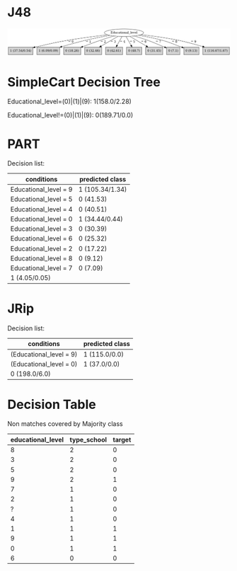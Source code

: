 # J48

![](last_J48_graph.png)

# SimpleCart Decision Tree

Educational_level=(0)|(1)|(9): 1(158.0/2.28)

Educational_level!=(0)|(1)|(9): 0(189.71/0.0)

# PART

Decision list:

conditions|predicted class
---|---
Educational_level = 9| 1 (105.34/1.34)
Educational_level = 5| 0 (41.53)
Educational_level = 4| 0 (40.51)
Educational_level = 0| 1 (34.44/0.44)
Educational_level = 3| 0 (30.39)
Educational_level = 6| 0 (25.32)
Educational_level = 2| 0 (17.22)
Educational_level = 8| 0 (9.12)
Educational_level = 7| 0 (7.09)
| 1 (4.05/0.05)


# JRip

Decision list:

conditions|predicted class
---|---
(Educational_level = 9)|1 (115.0/0.0)
(Educational_level = 0)|1 (37.0/0.0)
|0 (198.0/6.0)


# Decision Table

Non matches covered by Majority class

educational_level|type_school|target
---|---|---
8|2|0
3|2|0
5|2|0
9|2|1
7|1|0
2|1|0
?|1|0
4|1|0
1|1|1
9|1|1
0|1|1
6|0|0


